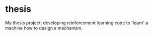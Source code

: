 # thesis
My thesis project: developing reinforcement learning code to 'learn' a machine how to design a mechanism.
